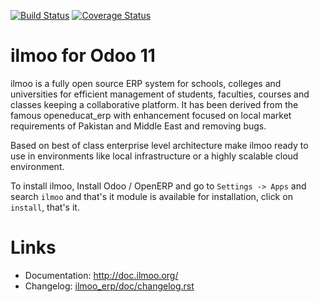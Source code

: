 [![Build Status](https://travis-ci.org/ilmoo/ilmoo_erp.svg?branch=11.0)](https://travis-ci.org/ilmoo/ilmoo_erp)
[![Coverage Status](https://coveralls.io/repos/ilmoo/ilmoo_erp/badge.svg?branch=11.0&service=github)](https://coveralls.io/github/ilmoo/ilmoo_erp?branch=11.0)

ilmoo for Odoo 11
=====================

ilmoo is a fully open source ERP system for schools, colleges and universities for efficient management of students, faculties, courses and classes keeping a collaborative platform. It has been derived from the famous openeducat_erp with enhancement focused on local market requirements of Pakistan and Middle East and removing bugs. 

Based on best of class enterprise level architecture make ilmoo ready to use in environments like local infrastructure or a highly scalable cloud environment.

To install ilmoo, Install Odoo / OpenERP  and go to `Settings -> Apps` and search `ilmoo` and that's it module is available for installation, click on `install`, that's it. 

Links
=====

* Documentation: http://doc.ilmoo.org/
* Changelog: [ilmoo_erp/doc/changelog.rst](ilmoo_erp/doc/changelog.rst)
